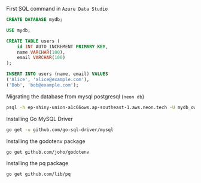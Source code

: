 First SQL command in `Azure Data Studio`

```sql
CREATE DATABASE mydb;

USE mydb;

CREATE TABLE users (
    id INT AUTO_INCREMENT PRIMARY KEY,
    name VARCHAR(100),
    email VARCHAR(100)
);

INSERT INTO users (name, email) VALUES
('Alice', 'alice@example.com'),
('Bob', 'bob@example.com');
```

Migrating the database from mysql postgresql (`neon db`)

```bash
psql -h ep-shiny-union-a1c66ows.ap-southeast-1.aws.neon.tech -U mydb_owner -d mydb -f backup.sql
```

Installing Go MySQL Driver

```bash
go get -u github.com/go-sql-driver/mysql
```

Installing the godotenv package

```bash
go get github.com/joho/godotenv
```

Installing the pq package

```bash
go get github.com/lib/pq
```
